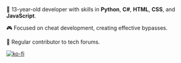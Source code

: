 👾 13-year-old developer with skills in **Python**, **C#**, **HTML**, **CSS**, and **JavaScript**.

🎮 Focused on cheat development, creating effective bypasses.

💬 Regular contributor to tech forums.





[![ko-fi](https://ko-fi.com/img/githubbutton_sm.svg)](https://ko-fi.com/U7U6Z3TZX)
